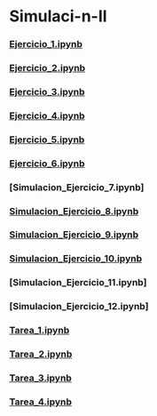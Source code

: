 # Simulaci-n-II
### [Ejercicio_1.ipynb](https://github.com/FabiolaHuescasDelRio/Simulaci-n-II/blob/54495a1304da958de8367dfb2a4fbcdc1807898d/Ejercicio%201)
  ### [Ejercicio_2.ipynb](https://github.com/FabiolaHuescasDelRio/Simulaci-n-II/blob/54f5b49dea38d2c3f6a296ff7349989238fe44f8/Ejercicio%202)
  ### [Ejercicio_3.ipynb](https://github.com/FabiolaHuescasDelRio/Simulaci-n-II/blob/aadc584803b5db172a33ac36db68e8137cfa8696/Ejercicio%203)
  ### [Ejercicio_4.ipynb](https://github.com/FabiolaHuescasDelRio/Simulaci-n-II/blob/badc447384c20a842cf3210f1e7d1564078a58c5/Ejercicio%204)
  ### [Ejercicio_5.ipynb](https://github.com/FabiolaHuescasDelRio/Simulaci-n-II/blob/8cd4b2e5eb6fdcad633da7373632aed42250107e/Ejercicio%205)
  ### [Ejercicio_6.ipynb](https://github.com/FabiolaHuescasDelRio/Simulaci-n-II/blob/ce732f9921d4a877189586babac9a0b534d1fa6b/Ejercicio%206)
  ### [Simulacion_Ejercicio_7.ipynb]
  ### [Simulacion_Ejercicio_8.ipynb](https://github.com/BlaeckHardt/Simulacion_2/blob/adb4138de0def9b347bfccbe5c2da032cc892077/Simulacion_Ejercicio_8.ipynb)
  ### [Simulacion_Ejercicio_9.ipynb](https://github.com/BlaeckHardt/Simulacion_2/blob/49d4ba5d910a80c3682b18c00e595520176d7d2e/Simulacion_Ejercicio_9.ipynb)
  ### [Simulacion_Ejercicio_10.ipynb](https://github.com/BlaeckHardt/Simulacion_2/blob/df431684ec609d207fe2ee5bf9d0c8047bd990cf/Simulacion_Ejercicio_10.ipynb)
  ### [Simulacion_Ejercicio_11.ipynb]
  ### [Simulacion_Ejercicio_12.ipynb]
  ### [Tarea_1.ipynb](https://github.com/BlaeckHardt/Simulacion_2/blob/de5057424b0d18344eaf0ecac2396d5db7867673/Tarea_1.ipynb)
  ### [Tarea_2.ipynb](https://github.com/BlaeckHardt/Simulacion_2/blob/cbe397839d2750ed012deeb3384ff54ffa4a3d7d/Tarea_2.ipynb)
  ### [Tarea_3.ipynb](https://github.com/BlaeckHardt/Simulacion_2/blob/09918a817dbe7df87c68292299e4a3d6be8fd354/Tarea_3.ipynb)
  ### [Tarea_4.ipynb](https://github.com/BlaeckHardt/Simulacion_2/blob/f739dc05ff3ac91eb7a97fbb317c1e4f963c9c6c/Tarea_4.ipynb)
